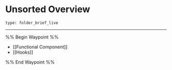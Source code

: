 # Unsorted Overview
 
```ccard
type: folder_brief_live
```

 ---
 
%% Begin Waypoint %%
- [[Functional Component]]
- [[Hooks]]

%% End Waypoint %%